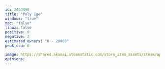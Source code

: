 ```yaml
---
id: 2463490
title: "Poly Ego"
windows: "true"
mac: "false"
linux: false
positive: 0
negative: 2
estimated_owners: "0 - 20000"
peak_ccu: 0

image: https://shared.akamai.steamstatic.com/store_item_assets/steam/apps/2463490/header.jpg?t=1720618436
opinions:
---
```

